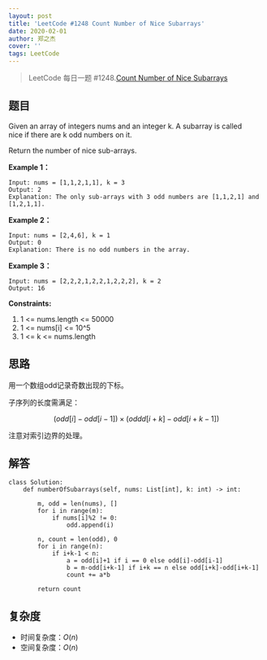```yaml
---
layout: post
title: 'LeetCode #1248 Count Number of Nice Subarrays'
date: 2020-02-01
author: 郑之杰
cover: ''
tags: LeetCode
---
```


> LeetCode 每日一题 #1248.[Count Number of Nice Subarrays](https://leetcode-cn.com/problems/count-number-of-nice-subarrays/)

## 题目
Given an array of integers nums and an integer k. A subarray is called nice if there are k odd numbers on it.

Return the number of nice sub-arrays.


**Example 1：**
```
Input: nums = [1,1,2,1,1], k = 3
Output: 2
Explanation: The only sub-arrays with 3 odd numbers are [1,1,2,1] and [1,2,1,1].
```

**Example 2：**
```
Input: nums = [2,4,6], k = 1
Output: 0
Explanation: There is no odd numbers in the array.
```

**Example 3：**
```
Input: nums = [2,2,2,1,2,2,1,2,2,2], k = 2
Output: 16
```

**Constraints:**
1. 1 <= nums.length <= 50000
2. 1 <= nums[i] <= 10^5
3. 1 <= k <= nums.length

## 思路
用一个数组odd记录奇数出现的下标。

子序列的长度需满足：

$$ (odd[i]-odd[i-1])×(oddd[i+k]-odd[i+k-1]) $$

注意对索引边界的处理。

## 解答
```
class Solution:
    def numberOfSubarrays(self, nums: List[int], k: int) -> int:

        m, odd = len(nums), []
        for i in range(m):
            if nums[i]%2 != 0:
                odd.append(i)

        n, count = len(odd), 0
        for i in range(n):
            if i+k-1 < n:
                a = odd[i]+1 if i == 0 else odd[i]-odd[i-1]
                b = m-odd[i+k-1] if i+k == n else odd[i+k]-odd[i+k-1]
                count += a*b
        
        return count
```

## 复杂度
- 时间复杂度：$O(n)$
- 空间复杂度：$O(n)$